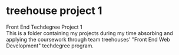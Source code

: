 # treehouse project 1
Front End Techdegree Project 1<br>
This is a folder containing my projects during my time absorbing and applying the coursework through team treehouses' "Front End Web Development" techdegree program.
